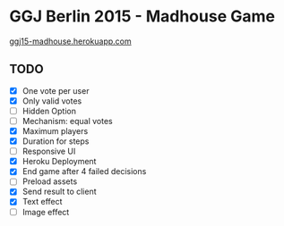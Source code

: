 # GGJ Berlin 2015 - Madhouse Game

[ggj15-madhouse.herokuapp.com](http://ggj15-madhouse.herokuapp.com/)

## TODO

- [x] One vote per user
- [x] Only valid votes
- [ ] Hidden Option
- [ ] Mechanism: equal votes
- [x] Maximum players
- [x] Duration for steps
- [ ] Responsive UI
- [x] Heroku Deployment
- [x] End game after 4 failed decisions
- [ ] Preload assets
- [x] Send result to client
- [x] Text effect
- [ ] Image effect